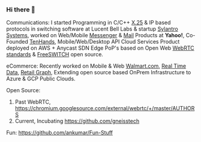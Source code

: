 ### Hi there 👋

Communications: I started Programming in C/C++ [X.25](https://en.wikipedia.org/wiki/X.25) & IP based protocols in switching software at Lucent Bell Labs & startup [Sylantro Systems](https://www.linkedin.com/company/sylantro-systems/about/), worked on Web/Mobile [Messenger](https://en.wikipedia.org/wiki/Yahoo!_Messenger) & [Mail](https://en.wikipedia.org/wiki/Yahoo!_Mail) Products at **Yahoo!**, Co-Founded [TenHands](https://www.crunchbase.com/organization/tenhands#section-overview), Mobile/Web/Desktop API Cloud Services Product deployed on AWS + Anycast SDN Edge PoP's based on Open Web [WebRTC](https://webrtc.org/) [standards](https://twitter.com/ietf/status/1354071004058951682) & [FreeSWITCH](https://freeswitch.org/) open source. 

eCommerce: Recently worked on Mobile & Web [Walmart.com](https://www.walmart.com/), [Real Time Data](https://www.confluent.io/blog/apache-kafka-item-setup/), [Retail Graph](https://medium.com/walmartlabs/retail-graph-walmarts-product-knowledge-graph-6ef7357963bc), Extending open source based OnPrem Infrastructure to Azure & GCP Public Clouds.

Open Source:
1. Past WebRTC, https://chromium.googlesource.com/external/webrtc/+/master/AUTHORS
2. Current, Incubating https://github.com/gneisstech 

Fun: https://github.com/ankumar/Fun-Stuff 

<!--
**ankumar/ankumar** is a ✨ _special_ ✨ repository because its `README.md` (this file) appears on your GitHub profile.

Here are some ideas to get you started:

- 🔭 I’m currently working on ...
- 🌱 I’m currently learning ...
- 👯 I’m looking to collaborate on ...
- 🤔 I’m looking for help with ...
- 💬 Ask me about ...
- 📫 How to reach me: ...
- 😄 Pronouns: ...
- ⚡ Fun fact: ...
-->
